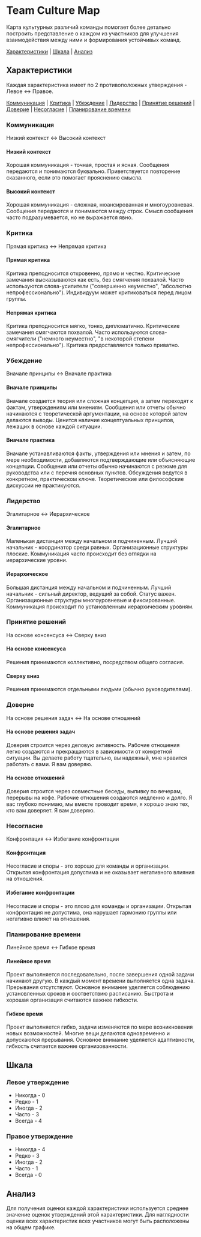# Team Culture Map

Карта культурных различий команды помогает более детально построить представление о каждом из участников для улучшения взаимодействия между ними и формирования устойчивых команд.

[Характеристики](#характеристики) | [Шкала](#шкала) | [Анализ](#анализ)

## Характеристики

Каждая характеристика имеет по 2 противоположных утверждения - Левое <-> Правое.

[Коммуникация](#коммуникация) | [Критика](#критика) | [Убеждение](#убеждение) | [Лидерство](#лидерство) | [Принятие решений](#принятие-решений) | [Доверие](#доверие) | [Несогласие](#несогласие) | [Планирование времени](#планирование-времени)

### Коммуникация
Низкий контекст <-> Высокий контекст

#### Низкий контекст
Хорошая коммуникация - точная, простая и ясная.
Сообщения передаются и понимаются буквально.
Приветствуется повторение сказанного, если это помогает прояснению смысла.

#### Высокий контекст
Хорошая коммуникация - сложная, нюансированная и многоуровневая.
Сообщения передаются и понимаются между строк.
Смысл сообщения часто подразумевается, но не выражается явно.

### Критика
Прямая критика <-> Непрямая критика

#### Прямая критика
Критика преподносится откровенно, прямо и честно.
Критические замечания высказываются как есть, без смягчения похвалой.
Часто используются слова-усилители ("совершенно неуместно", "абсолютно непрофессионально").
Индивидуум может критиковаться перед лицом группы.

#### Непрямая критика
Критика преподносится мягко, тонко, дипломатично.
Критические замечания смягчаются похвалой.
Часто используются слова-смягчители ("немного неуместно", "в некоторой степени непрофессионально").
Критика предоставляется только приватно.

### Убеждение
Вначале принципы <-> Вначале практика

#### Вначале принципы
Вначале создается теория или сложная концепция,
а затем переходят к фактам, утверждениям или мнениям.
Сообщения или отчеты обычно начинаются с теоретической аргументации,
на основе которой затем делаются выводы.
Ценится наличие концептуальных принципов, лежащих в основе каждой ситуации.

#### Вначале практика
Вначале устанавливаются факты, утверждения или мнения
и затем, по мере необходимости, добавляются подтверждающие или объясняющие концепции.
Сообщения или отчеты обычно начинаются с резюме для руководства или с перечня основных пунктов.
Обсуждения ведутся в конкретном, практическом ключе.
Теоретические или философские дискуссии не практикуются. 

### Лидерство
Эгалитарное <-> Иерархическое

#### Эгалитарное
Маленькая дистанция между начальном и подчиненным.
Лучший начальник - координатор среди равных.
Организационные структуры плоские.
Коммуникация часто происходит без оглядки на иерархические уровни.

#### Иерархическое
Большая дистанция между начальном и подчиненным.
Лучший начальник - сильный директор, ведущий за собой.
Статус важен. Организационные структуры многоуровневые и фиксированные.
Коммуникация происходит по установленным иерархическим уровням.

### Принятие решений
На основе консенсуса <-> Сверху вниз

#### На основе консенсуса
Решения принимаются коллективно, посредством общего согласия.

#### Сверху вниз
Решения принимаются отдельными людьми (обычно руководителями).

### Доверие
На основе решения задач <-> На основе отношений

#### На основе решения задач
Доверия строится через деловую активность.
Рабочие отношения легко создаются и прекращаются в зависимости от конкретной ситуации.
Вы делаете работу тщательно, вы надежный, мне нравится работать с вами.
Я вам доверяю.

#### На основе отношений
Доверия строится через совместные беседы, выпивку по вечерам, перерывы на кофе.
Рабочие отношения создаются медленно и долго.
Я вас глубоко понимаю, мы вместе проводит время, я хорошо знаю тех, кто вам доверяет.
Я вам доверяю.

### Несогласие
Конфронтация <-> Избегание конфронтации

#### Конфронтация
Несогласие и споры - это хорошо для команды и организации.
Открытая конфронтация допустима и не оказывает негативного влияния на отношения.

#### Избегание конфронтации
Несогласие и споры - это плохо для команды и организации.
Открытая конфронтация не допустима, она нарушает гармонию группы или негативно влияет на отношения.

### Планирование времени
Линейное время <-> Гибкое время

#### Линейное время
Проект выполняется последовательно, после завершения одной задачи начинают другую.
В каждый момент времени выполняется одна задача.
Прерывания отсутствуют.
Основное внимание уделяется соблюдению установленных сроков и соответствию расписанию.
Быстрота и хорошая организация считаются важнее гибкости.

#### Гибкое время
Проект выполняется гибко, задачи изменяются по мере возникновения новых возможностей.
Многие вещи делаются одновременно и допускаются прерывания.
Основное внимание уделяется адаптивности, гибкость считается важнее организованности.

## Шкала

### Левое утверждение
- Никогда - 0
- Редко - 1
- Иногда - 2
- Часто - 3
- Всегда - 4

### Правое утверждение
- Никогда - 4
- Редко - 3
- Иногда - 2
- Часто - 1
- Всегда - 0

## Анализ

Для получения оценки каждой характеристики используется
среднее значение оценок утверждений этой характеристики.
Для наглядности оценки всех характеристик всех участников
могут быть расположены на общем графике.
